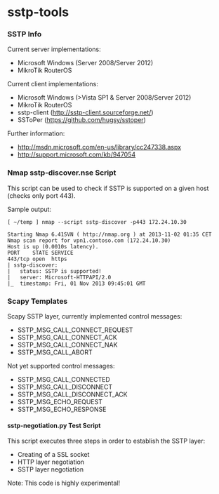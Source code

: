 sstp-tools
==========

### SSTP Info
Current server implementations:
  * Microsoft Windows (Server 2008/Server 2012)
  * MikroTik RouterOS

Current client implementations:
  * Microsoft Windows (>Vista SP1 & Server 2008/Server 2012)
  * MikroTik RouterOS
  * sstp-client (http://sstp-client.sourceforge.net/)
  * SSToPer (https://github.com/hugsy/sstoper)

Further information:
  * http://msdn.microsoft.com/en-us/library/cc247338.aspx
  * http://support.microsoft.com/kb/947054

### Nmap sstp-discover.nse Script
This script can be used to check if SSTP is supported on a given host (checks only port 443).

Sample output:
```
[ ~/temp ] nmap --script sstp-discover -p443 172.24.10.30   

Starting Nmap 6.41SVN ( http://nmap.org ) at 2013-11-02 01:35 CET
Nmap scan report for vpn1.contoso.com (172.24.10.30)
Host is up (0.0010s latency).
PORT    STATE SERVICE
443/tcp open  https
| sstp-discover: 
|   status: SSTP is supported!
|   server: Microsoft-HTTPAPI/2.0
|_  timestamp: Fri, 01 Nov 2013 09:45:01 GMT
```

### Scapy Templates

Scapy SSTP layer, currently implemented control messages:
  * SSTP_MSG_CALL_CONNECT_REQUEST
  * SSTP_MSG_CALL_CONNECT_ACK
  * SSTP_MSG_CALL_CONNECT_NAK
  * SSTP_MSG_CALL_ABORT

Not yet supported control messages:
  * SSTP_MSG_CALL_CONNECTED
  * SSTP_MSG_CALL_DISCONNECT
  * SSTP_MSG_CALL_DISCONNECT_ACK
  * SSTP_MSG_ECHO_REQUEST
  * SSTP_MSG_ECHO_RESPONSE

#### sstp-negotiation.py Test Script

This script executes three steps in order to establish the SSTP layer:
  * Creating of a SSL socket
  * HTTP layer negotiation
  * SSTP layer negotiation

Note: This code is highly experimental!

